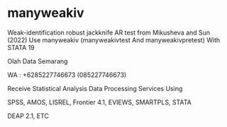 # manyweakiv
Weak-identification robust jackknife AR test from Mikusheva and Sun (2022) Use manyweakiv (manyweakivtest And manyweakivpretest) With STATA 19

Olah Data Semarang

WA : +6285227746673 (085227746673)

Receive Statistical Analysis Data Processing Services Using

SPSS, AMOS, LISREL, Frontier 4.1, EVIEWS, SMARTPLS, STATA

DEAP 2.1, ETC
